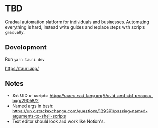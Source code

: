 # TBD

Gradual automation platform for individuals and businesses. Automating everything is hard, instead write guides and replace steps with scripts gradually.

## Development

Run `yarn tauri dev`

https://tauri.app/

## Notes

- Set UID of scripts: https://users.rust-lang.org/t/suid-and-std-process-bug/29058/2
- Named args in bash: https://unix.stackexchange.com/questions/129391/passing-named-arguments-to-shell-scripts
- Text editor should look and work like Notion's.
